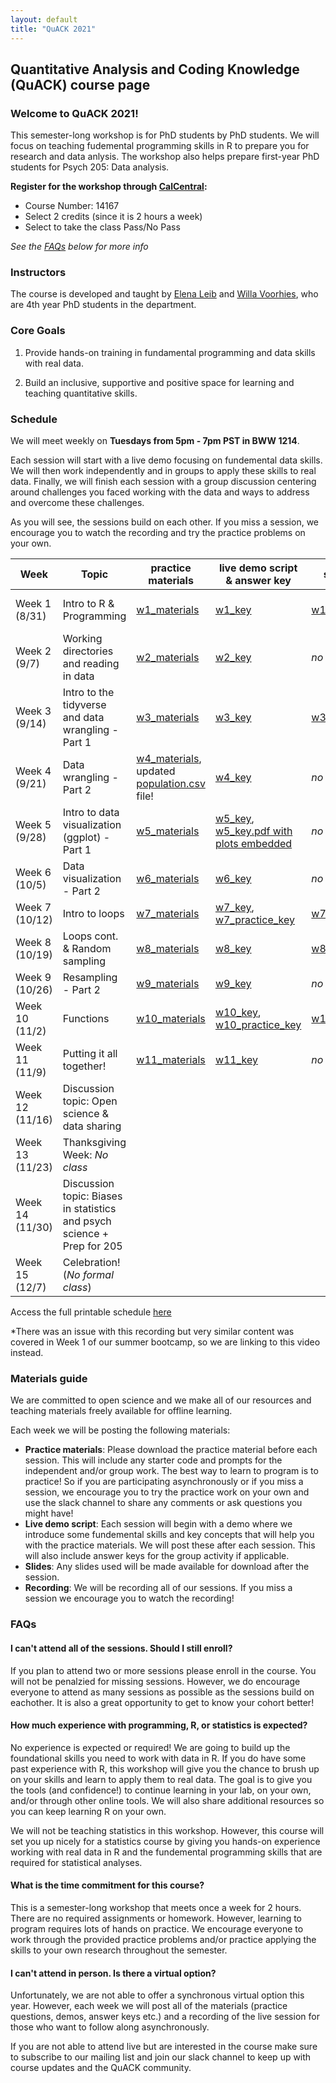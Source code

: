 ```yaml
---
layout: default
title: "QuACK 2021"
---
```

## Quantitative Analysis and Coding Knowledge (QuACK) course page

### Welcome to QuACK 2021!
This semester-long workshop is for PhD students by PhD students. We will focus on teaching fudemental programming skills in R to prepare you for research and data anlysis. The workshop also helps prepare first-year PhD students for Psych 205: Data analysis. 

**Register for the workshop through [CalCentral](https://calcentral.berkeley.edu/dashboard):**
* Course Number: 14167
* Select 2 credits (since it is 2 hours a week)
* Select to take the class Pass/No Pass

*See the [FAQs](#faqs) below for more info*

### Instructors
The course is developed and taught by [Elena Leib](https://ucb-psychology-quack.github.io/site/about/about) and [Willa Voorhies](https://ucb-psychology-quack.github.io/site/about/about), who are 4th year PhD students in the department.

### Core Goals
1) Provide hands-on training in fundamental programming and data skills with real data.  

2) Build an inclusive, supportive and positive space for learning and teaching quantitative skills. 

### Schedule

We will meet weekly on **Tuesdays from 5pm - 7pm PST in BWW 1214**. 

Each session will start with a live demo focusing on fundemental data skills. We will then work independently and in groups to apply these skills to real data. Finally, we will finish each session with a group discussion centering around challenges you faced working with the data and ways to address and overcome these challenges. 

As you will see, the sessions build on each other. If you miss a session, we encourage you to watch the recording and try the practice problems on your own. 

|  Week | Topic | practice materials | live demo script & answer key | slides | recording | 
| ------|-------|------- |  ------|-------|-------|
| Week 1 (8/31) |Intro to R & Programming|[w1_materials](Week1_Practice.pdf)|[w1_key](week1_key.R)|[w1_slides](QuACK_Week1_intro.pdf)|see *[s1_bootcamp](https://berkeley.box.com/s/ma0qi93jsnnkeqw271yh1p53xh6tyyak)* *|
| Week 2 (9/7) |Working directories and reading in data|[w2_materials](Week2.zip)|[w2_key](week2_key.R)|*no slides*|[w2_recording](https://berkeley.box.com/s/5o3mr3igt8fkrk57vivzjzo5xpoto3vs)|
| Week 3 (9/14) |Intro to the tidyverse and data wrangling - Part 1|[w3_materials](Week3.zip)|[w3_key](Week3/scripts/week3_key.R)|[w3_slides](Week3/docs/Week3_IntroTidyverse.pdf)|[w3_recording](https://berkeley.box.com/s/siyvlt2jqqdiks48gm7wvkg2ktltb7lb)|
| Week 4 (9/21)|Data wrangling - Part 2|[w4_materials](Week4.zip), updated [population.csv](data/population.csv) file!|[w4_key](Week4/scripts/week4_key.R)|*no slides*|[w4_recording](https://berkeley.box.com/s/ww4brab4y55z9ibxnf4egfnvbm3274d1)|
| Week 5 (9/28) |Intro to data visualization (ggplot) - Part 1|[w5_materials](Week5.zip)|[w5_key](Week5/scripts/Week5_key.R), [w5_key.pdf with plots embedded](Week5/scripts/Week5_key.pdf)|*no slides*|[w5_recording](https://berkeley.box.com/s/stujgy2vcw11v8k2cci2q628p3k65jav)|
| Week 6 (10/5) |Data visualization - Part 2|[w6_materials](Week6.zip)|[w6_key](Week6/scripts/week6_key.R)|*no slides*|[w6_recording](https://berkeley.box.com/s/ko7sz9kjlv3txh9a82kc4ezmicxdrk8a)|
| Week 7 (10/12) |Intro to loops|[w7_materials](Week7.zip)|[w7_key](Week7/scripts/week_7_key.R), [w7_practice_key](Week7/scripts/week7_practice_key.R)|[w7_slides](Week7/docs/QuACK_Week7_forLoops.pdf)|[w7_recording](https://berkeley.box.com/s/kzyf7hqf8qcolspkhxuh1g8njfa50l63)|
| Week 8 (10/19) |Loops cont. & Random sampling|[w8_materials](Week8.zip)|[w8_key](Week8/scripts/week_8_key.R)|[w8_slides](Week8/docs/Week8_for_loops_cont.pdf)|[w8_recording](https://berkeley.box.com/s/8g6ypulaoo3e41rs8zqxzu6p4k5sv91s)|
| Week 9 (10/26) |Resampling - Part 2|[w9_materials](Week9.zip)|[w9_key](Week9/scripts/week_9_key.R)|*no slides*|[w9_recording](https://berkeley.box.com/s/ztkynsumva12fshm4f9rn8y60fal0gd0)|
| Week 10 (11/2) |Functions|[w10_materials](week10.zip)|[w10_key](Week10/scripts/week10_key.R), [w10_practice_key](Week10/scripts/week10_practice_key.R)|[w10_slides](Week10/docs/Week10_functions.pdf)|[w10_recording](https://berkeley.box.com/s/b3nhr7japkj0dkehfq83ynafe9ot1bhy)|
| Week 11 (11/9) |Putting it all together!|[w11_materials](Week11.zip)|[w11_key](Week11/week11_key.R)|*no slides*|[w11_recording](https://berkeley.box.com/s/vr3ycmqdilwmt89pv5i5kfoeci42hqva)|
| Week 12 (11/16) |Discussion topic: Open science & data sharing|||||
| Week 13 (11/23) |Thanksgiving Week: *No class*|||||
| Week 14 (11/30) |Discussion topic: Biases in statistics and psych science + Prep for 205|||||
| Week 15 (12/7) |Celebration! (*No formal class*)|||||

Access the full printable schedule [here](https://docs.google.com/document/d/1BzSO37m0SL8qZeeBr6nMYjbv1hK_MTV1YcMHZAEfLNM/edit?usp=sharing)

*There was an issue with this recording but very similar content was covered in Week 1 of our summer bootcamp, so we are linking to this video instead. 

### Materials guide
We are committed to open science and we make all of our resources and teaching materials freely available for offline learning.

Each week we will be posting the following materials:
* **Practice materials**: Please download the practice material before each session. This will include any starter code and prompts for the independent and/or group work. The best way to learn to program is to practice! So if you are participating asynchronously or if you miss a session, we encourage you to try the practice work on your own and use the slack channel to share any comments or ask questions you might have! 
* **Live demo script**: Each session will begin with a demo where we introduce some fundemental skills and key concepts that will help you with the practice materials. We will post these after each session. This will also include answer keys for the group activity if applicable. 
* **Slides**: Any slides used will be made available for download after the session. 
* **Recording**: We will be recording all of our sessions. If you miss a session we encourage you to watch the recording! 

### FAQs

#### I can't attend all of the sessions. Should I still enroll? 
If you plan to attend two or more sessions please enroll in the course. You will not be penalzied for missing sessions. However, we do encourage everyone to attend as many sessions as possible as the sessions build on eachother. It is also a great opportunity to get to know your cohort better! 

#### How much experience with programming, R, or statistics is expected?
No experience is expected or required! We are going to build up the foundational skills you need to work with data in R. If you do have some past experience with R, this workshop will give you the chance to brush up on your skills and learn to apply them to real data. The goal is to give you the tools (and confidence!) to continue learning in your lab, on your own, and/or through other online tools. We will also share additional resources so you can keep learning R on your own.

We will not be teaching statistics in this workshop. However, this course will set you up nicely for a statistics course by giving you hands-on experience working with real data in R and the fundemental programming skills that are required for statistical analyses. 

#### What is the time commitment for this course? 
This is a semester-long workshop that meets once a week for 2 hours. There are no required assignments or homework. However, learning to program requires lots of hands on practice. We encourage everyone to work through the provided practice problems and/or practice applying the skills to your own research throughout the semester. 

#### I can't attend in person. Is there a virtual option? 
Unfortunately, we are not able to offer a synchronous virtual option this year. However, each week we will post all of the materials (practice questions, demos, answer keys etc.) and a recording of the live session for those who want to follow along asynchronously. 

If you are not able to attend live but are interested in the course make sure to subscribe to our mailing list and join our slack channel to keep up with course updates and the QuACK community.

